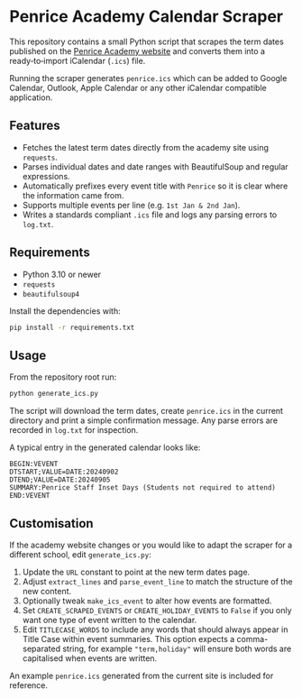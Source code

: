 # Penrice Academy Calendar Scraper

This repository contains a small Python script that scrapes the term dates published on the [Penrice Academy website](https://www.penriceacademy.org/term-dates) and converts them into a ready‑to‑import iCalendar (``.ics``) file.

Running the scraper generates ``penrice.ics`` which can be added to Google Calendar, Outlook, Apple Calendar or any other iCalendar compatible application.

## Features

* Fetches the latest term dates directly from the academy site using ``requests``.
* Parses individual dates and date ranges with BeautifulSoup and regular expressions.
* Automatically prefixes every event title with ``Penrice`` so it is clear where the information came from.
* Supports multiple events per line (e.g. ``1st Jan & 2nd Jan``).
* Writes a standards compliant ``.ics`` file and logs any parsing errors to ``log.txt``.

## Requirements

* Python 3.10 or newer
* ``requests``
* ``beautifulsoup4``

Install the dependencies with:

```bash
pip install -r requirements.txt
```

## Usage

From the repository root run:

```bash
python generate_ics.py
```

The script will download the term dates, create ``penrice.ics`` in the current directory and print a simple confirmation message.  Any parse errors are recorded in ``log.txt`` for inspection.

A typical entry in the generated calendar looks like:

```text
BEGIN:VEVENT
DTSTART;VALUE=DATE:20240902
DTEND;VALUE=DATE:20240905
SUMMARY:Penrice Staff Inset Days (Students not required to attend)
END:VEVENT
```

## Customisation

If the academy website changes or you would like to adapt the scraper for a different school, edit ``generate_ics.py``:

1. Update the ``URL`` constant to point at the new term dates page.
2. Adjust ``extract_lines`` and ``parse_event_line`` to match the structure of the new content.
3. Optionally tweak ``make_ics_event`` to alter how events are formatted.
4. Set ``CREATE_SCRAPED_EVENTS`` or ``CREATE_HOLIDAY_EVENTS`` to ``False`` if you
   only want one type of event written to the calendar.
5. Edit ``TITLECASE_WORDS`` to include any words that should always appear in
   Title Case within event summaries. This option expects a comma-separated
   string, for example ``"term,holiday"`` will ensure both words are capitalised
   when events are written.

An example ``penrice.ics`` generated from the current site is included for reference.

